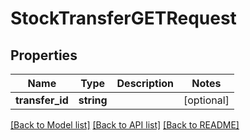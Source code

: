 # StockTransferGETRequest

## Properties
Name | Type | Description | Notes
------------ | ------------- | ------------- | -------------
**transfer_id** | **string** |  | [optional] 

[[Back to Model list]](../README.md#documentation-for-models) [[Back to API list]](../README.md#documentation-for-api-endpoints) [[Back to README]](../README.md)


